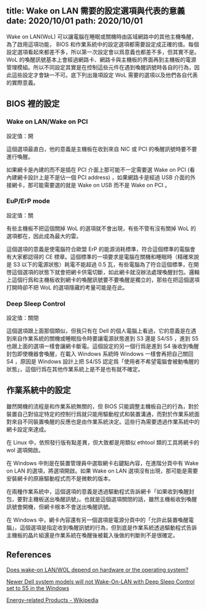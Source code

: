title: Wake on LAN 需要的設定選項與代表的意義
date: 2020/10/01
path: 2020/10/01
---
Wake on LAN(WoL) 可以讓電腦在睡眠或關機時由區域網路中的其他主機喚醒，為了啟用這項功能， BIOS 和作業系統中的設定選項都需要設定成正確的值。每個設定選項看起來都差不多，所以第一次設定會以爲意義也都差不多，但其實不是。 WoL 的喚醒訊號基本上會經過網路卡、網路卡與主機板的界面再到主機板的電源管理模組。所以不同設定其實是在控制這些元件在遇到喚醒訊號時各自的行為，因此這些設定才會缺一不可。底下列出幾項設定 WoL 需要的選項以及他們各自代表的實際意義。

## BIOS 裡的設定

### Wake on LAN/Wake on PCI

設定值：開

這個選項最直白，他的意義是主機板在收到來自 NIC 或 PCI 的喚醒訊號時要不要進行喚醒。

如果網卡是內建的而不是插在 PCI 介面上那可能不一定需要選 Wake on PCI (看內建網卡設計上是不是佔一個 PCI address) ，如果網路卡是經過 USB 介面的外接網卡，那可能需要選的就是 Wake on USB 而不是 Wake on PCI 。

### EuP/ErP mode

設定值：關

有些主機板不把這個關掉 WoL 的選項就不會出現，有些不管有沒有關掉 WoL 的選項都在，因此成為最大的雷。

這個選項的意義是使電腦符合歐盟 ErP 的能源消耗標準，符合這個標準的電腦會有大家都認得的 CE 標章。這個標準的一項要求是電腦在關機和睡眠時（精確來說是 S3 以下的電源狀態）耗電不能超過 0.5 瓦，有些電腦為了符合這個標準，在開啓這個選項的狀態下就會把網卡供電切斷，如此網卡就沒辦法處理喚醒封包。邏輯上這個行爲和主機板收到網卡的喚醒訊號要不要喚醒是獨立的，那些在把這個選項打開時卻不把 WoL 的選項隱藏的考量可能是在此。

### Deep Sleep Control

設定值：關閉

這個選項跟上面那個類似，但我只有在 Dell 的個人電腦上看過，它的意義是在遇到來自作業系統的關機或睡眠指令時要讓電源狀態進到 S3 還是 S4/S5 ，進到 S5 也跟上面的選項一樣會讓網卡斷電。這個設定的另一個行爲是進到 S4 後收到喚醒封包即使機器會喚醒，在載入 Windows 系統時 Windows 一樣會再把自己關回 S4 ，原因是 Windows 設計上把 S4/S5 認定爲「使用者不希望電腦會被動喚醒的狀態」，這個行爲在其他作業系統上是不是也有就不確定。

## 作業系統中的設定

雖然開機的流程是和作業系統無關的，但 BIOS 只能調整主機板自己的行為，對於裝置自己對協定特定的控制行爲就只能用驅動程式和裝置溝通，而對於作業系統面對來自不同裝置喚醒的反應也是由作業系統決定。這些行為需要透過作業系統中的網卡設定來達成。

在 Linux 中，依照發行版有點差異，但大致都是用類似 ethtool 類的工具將網卡的 wol 選項開啟。

在 Windows 中則是在裝置管理員中選取網卡右鍵點內容，在進階分頁中有 Wake on LAN 的選項，將選項開啟。如果 Wake on LAN 選項沒有出現，那可能是需要安裝網卡的原廠驅動程式而不是微軟的版本。

在兩種作業系統中，這個選項的意義是透過驅動程式告訴網卡「如果收到喚醒封包，要對主機板送出喚醒訊號」。也就是這個選項關閉的話，雖然主機板收到喚醒訊號會開機，但網卡根本不會送出喚醒訊號。

在 Windows 中，網卡內容還有另一個選項是電源分頁中的「允許此裝置喚醒電腦」，這個選項是指定收到喚醒訊號的行為，但到底是作業系統透過驅動程式告訴主機板的晶片組還是作業系統在喚醒後被載入後做的判斷則不是很確定。

## References

[Does wake-on LAN/WOL depend on hardware or the operating system?](https://serverfault.com/questions/191854/does-wake-on-lan-wol-depend-on-hardware-or-the-operating-system)

[Newer Dell system models will not Wake-On-LAN with Deep Sleep Control set to S5 in the Windows](https://www.dell.com/support/article/zh-tw/sln307243/newer-dell-system-models-will-not-wake-on-lan-with-deep-sleep-control-set-to-s5-in-the-windows?lang=en)

[Energy-related Products - Wikipedia](https://en.wikipedia.org/wiki/Energy-related_products)
